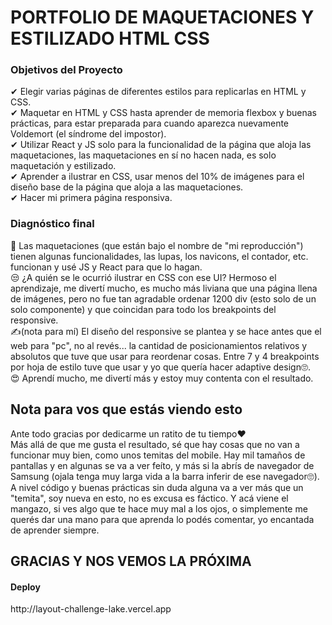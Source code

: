 <h1>PORTFOLIO DE MAQUETACIONES Y ESTILIZADO HTML CSS</h1>

<h3>Objetivos del Proyecto</h3>
✔ Elegir varias páginas de diferentes estilos para replicarlas en HTML y CSS.</br>
✔ Maquetar en HTML y CSS hasta aprender de memoria flexbox y buenas prácticas, para estar preparada para cuando aparezca nuevamente Voldemort (el síndrome del impostor). </br>
✔ Utilizar React y JS solo para la funcionalidad de la página que aloja las maquetaciones, las maquetaciones en sí no hacen nada, es solo maquetación y estilizado. </br>
✔ Aprender a ilustrar en CSS, usar menos del 10% de imágenes para el diseño base de la página que aloja a las maquetaciones.</br>
✔ Hacer mi primera página responsiva.

<h3>Diagnóstico final</h3>
😬 Las maquetaciones (que están bajo el nombre de "mi reproducción") tienen algunas funcionalidades, las lupas, los navicons, el contador, etc. funcionan y usé JS y React para que lo hagan. </br>
😒 ¿A quién se le ocurrió ilustrar en CSS con ese UI? Hermoso el aprendizaje, me divertí mucho, es mucho más liviana que una página llena de imágenes, pero no fue tan agradable ordenar 1200 div (esto solo de un solo componente) y que coincidan para todo los breakpoints del responsive.</br>
✍(nota para mí) El diseño del responsive se plantea y se hace antes que el web para "pc", no al revés... la cantidad de posicionamientos relativos y absolutos que tuve que usar para reordenar cosas. Entre 7 y 4 breakpoints por hoja de estilo tuve que usar y yo que quería hacer adaptive design🙄.</br>
😍 Aprendí mucho, me divertí más y estoy muy contenta con el resultado.

<h2>Nota para vos que estás viendo esto </h2>
Ante todo gracias por dedicarme un ratito de tu tiempo❤</br>
Más allá de que me gusta el resultado, sé que hay cosas que no van a funcionar muy bien, como unos temitas del mobile. Hay mil tamaños de pantallas y en algunas se va a ver feíto, y más si la abrís de navegador de Samsung (ojala tenga muy larga vida a la barra inferir de ese navegador🙄).</br>
A nivel código y buenas prácticas sin duda alguna va a ver más que un "temita", soy nueva en esto, no es excusa es fáctico. Y acá viene el mangazo, si ves algo que te hace muy mal a los ojos, o simplemente me querés dar una mano para que aprenda lo podés comentar, yo encantada de aprender siempre.</br>

<h2>GRACIAS Y NOS VEMOS LA PRÓXIMA</BR>

<h4>Deploy</h4>
http://layout-challenge-lake.vercel.app 
